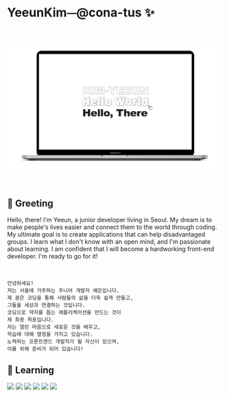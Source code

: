 # YeeunKim⏤@cona-tus ✨

<br/>

<p align="center"><img src="./helloworld.png" alt="profile"></p>

<br/>

## 👋 Greeting

Hello, there! I'm Yeeun, a junior developer living in Seoul. My dream is to make people's lives easier and connect them to the world through coding. My ultimate goal is to create applications that can help disadvantaged groups. I learn what I don't know with an open mind, and I'm passionate about learning. I am confident that I will become a hardworking front-end developer. I'm ready to go for it!

<br/>

```
안녕하세요!
저는 서울에 거주하는 주니어 개발자 예은입니다.
제 꿈은 코딩을 통해 사람들의 삶을 더욱 쉽게 만들고,
그들을 세상과 연결하는 것입니다.
코딩으로 약자를 돕는 애플리케이션을 만드는 것이
제 최종 목표입니다.
저는 열린 마음으로 새로운 것을 배우고,
학습에 대해 열정을 가지고 있습니다.
노력하는 프론트엔드 개발자가 될 자신이 있으며,
이를 위해 준비가 되어 있습니다!
```

## 🌱 Learning

<p><img src="https://img.shields.io/badge/HTML5-rgb(211, 88, 53)?style=flat&logo=HTML5&logoColor=ffffff"/>
<img src="https://img.shields.io/badge/css-rgb(55, 113, 181)?style=flat&logo=css3&logoColor=ffffff"/>
<img src="https://img.shields.io/badge/Sass-rgb(191, 64, 128)?style=flat&logo=Sass&logoColor=ffffff"/>
<img src="https://img.shields.io/badge/Git-f05032?style=flat&logo=git&logoColor=ffffff"/>
<img src="https://img.shields.io/badge/JavaScript-rgb(246, 225, 88)?style=flat&logo=JavaScript&logoColor=ffffff"/>
<!-- <img src="https://img.shields.io/badge/TypeScript-whitesmoke?style=flat&logo=TypeScript&logoColor=#3178C6"/>  -->
<img src="https://img.shields.io/badge/React-rgb(91, 210, 243)?style=flat&logo=React&logoColor=ffffff"/>
</p>

<br/>
<br/>
